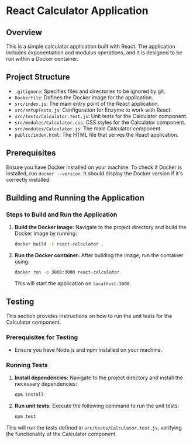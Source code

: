 # React Calculator Application

## Overview
This is a simple calculator application built with React. The application includes exponentiation and modulus operations, and it is designed to be run within a Docker container.

## Project Structure
- `.gitignore`: Specifies files and directories to be ignored by git.
- `Dockerfile`: Defines the Docker image for the application.
- `src/index.js`: The main entry point of the React application.
- `src/setupTests.js`: Configuration for Enzyme to work with React.
- `src/tests/Calculator.test.js`: Unit tests for the Calculator component.
- `src/modules/Calculator.css`: CSS styles for the Calculator component.
- `src/modules/Calculator.js`: The main Calculator component.
- `public/index.html`: The HTML file that serves the React application.

## Prerequisites
Ensure you have Docker installed on your machine. To check if Docker is installed, run `docker --version`. It should display the Docker version if it's correctly installed.

## Building and Running the Application
### Steps to Build and Run the Application

1. **Build the Docker image:**
   Navigate to the project directory and build the Docker image by running:
   ```bash
   docker build -t react-calculator .
   ```

2. **Run the Docker container:**
   After building the image, run the container using:
   ```bash
   docker run -p 3000:3000 react-calculator
   ```
   This will start the application on `localhost:3000`.

## Testing
This section provides instructions on how to run the unit tests for the Calculator component.

### Prerequisites for Testing
- Ensure you have Node.js and npm installed on your machine.

### Running Tests
1. **Install dependencies:**
   Navigate to the project directory and install the necessary dependencies:
   ```bash
   npm install
   ```

2. **Run unit tests:**
   Execute the following command to run the unit tests:
   ```bash
   npm test
   ```

This will run the tests defined in `src/tests/Calculator.test.js`, verifying the functionality of the Calculator component.
